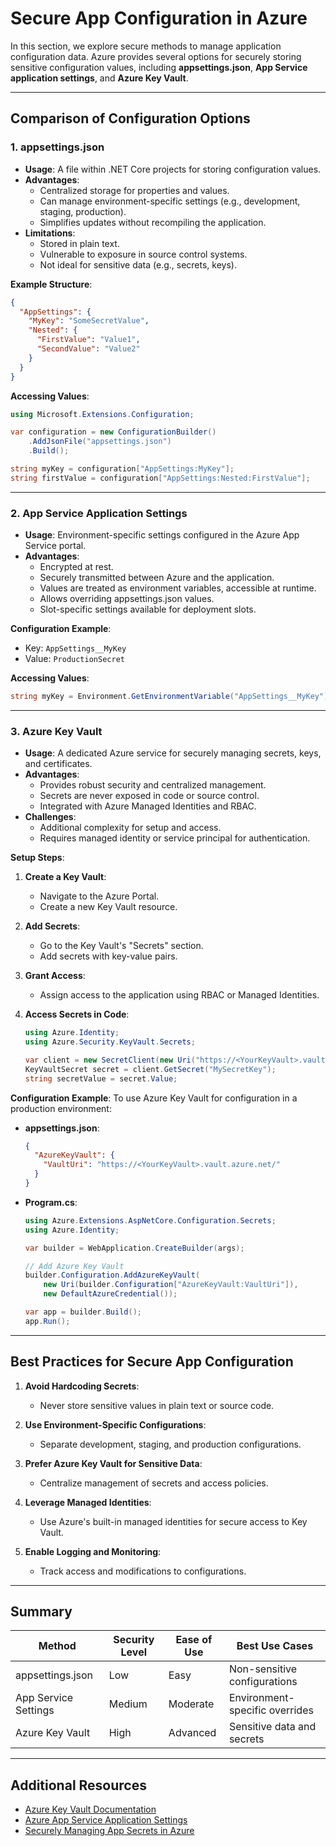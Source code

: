 # Secure App Configuration in Azure

In this section, we explore secure methods to manage application configuration data. Azure provides several options for securely storing sensitive configuration values, including **appsettings.json**, **App Service application settings**, and **Azure Key Vault**.

---

## Comparison of Configuration Options

### 1. **appsettings.json**
- **Usage**: A file within .NET Core projects for storing configuration values.
- **Advantages**:
  - Centralized storage for properties and values.
  - Can manage environment-specific settings (e.g., development, staging, production).
  - Simplifies updates without recompiling the application.
- **Limitations**:
  - Stored in plain text.
  - Vulnerable to exposure in source control systems.
  - Not ideal for sensitive data (e.g., secrets, keys).

**Example Structure**:
```json
{
  "AppSettings": {
    "MyKey": "SomeSecretValue",
    "Nested": {
      "FirstValue": "Value1",
      "SecondValue": "Value2"
    }
  }
}
```

**Accessing Values**:
```csharp
using Microsoft.Extensions.Configuration;

var configuration = new ConfigurationBuilder()
    .AddJsonFile("appsettings.json")
    .Build();

string myKey = configuration["AppSettings:MyKey"];
string firstValue = configuration["AppSettings:Nested:FirstValue"];
```

---

### 2. **App Service Application Settings**
- **Usage**: Environment-specific settings configured in the Azure App Service portal.
- **Advantages**:
  - Encrypted at rest.
  - Securely transmitted between Azure and the application.
  - Values are treated as environment variables, accessible at runtime.
  - Allows overriding appsettings.json values.
  - Slot-specific settings available for deployment slots.

**Configuration Example**:
- Key: `AppSettings__MyKey`
- Value: `ProductionSecret`

**Accessing Values**:
```csharp
string myKey = Environment.GetEnvironmentVariable("AppSettings__MyKey");
```

---

### 3. **Azure Key Vault**
- **Usage**: A dedicated Azure service for securely managing secrets, keys, and certificates.
- **Advantages**:
  - Provides robust security and centralized management.
  - Secrets are never exposed in code or source control.
  - Integrated with Azure Managed Identities and RBAC.
- **Challenges**:
  - Additional complexity for setup and access.
  - Requires managed identity or service principal for authentication.

**Setup Steps**:
1. **Create a Key Vault**:
   - Navigate to the Azure Portal.
   - Create a new Key Vault resource.

2. **Add Secrets**:
   - Go to the Key Vault's "Secrets" section.
   - Add secrets with key-value pairs.

3. **Grant Access**:
   - Assign access to the application using RBAC or Managed Identities.

4. **Access Secrets in Code**:
   ```csharp
   using Azure.Identity;
   using Azure.Security.KeyVault.Secrets;

   var client = new SecretClient(new Uri("https://<YourKeyVault>.vault.azure.net/"), new DefaultAzureCredential());
   KeyVaultSecret secret = client.GetSecret("MySecretKey");
   string secretValue = secret.Value;
   ```

**Configuration Example**:
To use Azure Key Vault for configuration in a production environment:

- **appsettings.json**:
  ```json
  {
    "AzureKeyVault": {
      "VaultUri": "https://<YourKeyVault>.vault.azure.net/"
    }
  }
  ```

- **Program.cs**:
  ```csharp
  using Azure.Extensions.AspNetCore.Configuration.Secrets;
  using Azure.Identity;

  var builder = WebApplication.CreateBuilder(args);

  // Add Azure Key Vault
  builder.Configuration.AddAzureKeyVault(
      new Uri(builder.Configuration["AzureKeyVault:VaultUri"]),
      new DefaultAzureCredential());

  var app = builder.Build();
  app.Run();
  ```

---

## Best Practices for Secure App Configuration

1. **Avoid Hardcoding Secrets**:
   - Never store sensitive values in plain text or source code.
   
2. **Use Environment-Specific Configurations**:
   - Separate development, staging, and production configurations.

3. **Prefer Azure Key Vault for Sensitive Data**:
   - Centralize management of secrets and access policies.
   
4. **Leverage Managed Identities**:
   - Use Azure's built-in managed identities for secure access to Key Vault.

5. **Enable Logging and Monitoring**:
   - Track access and modifications to configurations.

---

## Summary

| Method               | Security Level | Ease of Use          | Best Use Cases                  |
|----------------------|----------------|----------------------|---------------------------------|
| appsettings.json     | Low            | Easy                 | Non-sensitive configurations   |
| App Service Settings | Medium         | Moderate             | Environment-specific overrides |
| Azure Key Vault      | High           | Advanced             | Sensitive data and secrets     |

---

## Additional Resources
- [Azure Key Vault Documentation](https://learn.microsoft.com/en-us/azure/key-vault/)
- [Azure App Service Application Settings](https://learn.microsoft.com/en-us/azure/app-service/configure-common)
- [Securely Managing App Secrets in Azure](https://learn.microsoft.com/en-us/aspnet/core/security/app-secrets)
